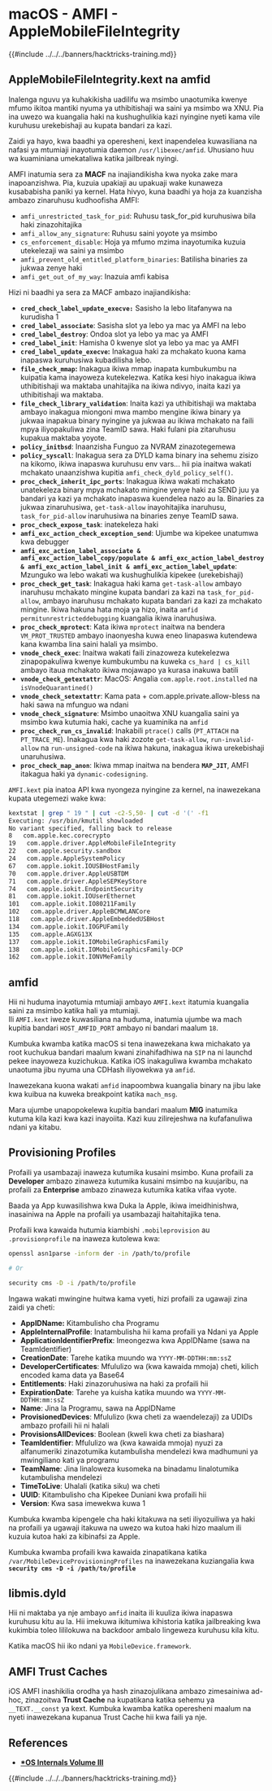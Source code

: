 # macOS - AMFI - AppleMobileFileIntegrity

{{#include ../../../banners/hacktricks-training.md}}

## AppleMobileFileIntegrity.kext na amfid

Inalenga nguvu ya kuhakikisha uadilifu wa msimbo unaotumika kwenye mfumo ikitoa mantiki nyuma ya uthibitishaji wa saini ya msimbo wa XNU. Pia ina uwezo wa kuangalia haki na kushughulikia kazi nyingine nyeti kama vile kuruhusu urekebishaji au kupata bandari za kazi.

Zaidi ya hayo, kwa baadhi ya operesheni, kext inapendelea kuwasiliana na nafasi ya mtumiaji inayotumia daemon `/usr/libexec/amfid`. Uhusiano huu wa kuaminiana umekataliwa katika jailbreak nyingi.

AMFI inatumia sera za **MACF** na inajiandikisha kwa nyoka zake mara inapoanzishwa. Pia, kuzuia upakiaji au upakuaji wake kunaweza kusababisha paniki ya kernel. Hata hivyo, kuna baadhi ya hoja za kuanzisha ambazo zinaruhusu kudhoofisha AMFI:

- `amfi_unrestricted_task_for_pid`: Ruhusu task_for_pid kuruhusiwa bila haki zinazohitajika
- `amfi_allow_any_signature`: Ruhusu saini yoyote ya msimbo
- `cs_enforcement_disable`: Hoja ya mfumo mzima inayotumika kuzuia utekelezaji wa saini ya msimbo
- `amfi_prevent_old_entitled_platform_binaries`: Batilisha binaries za jukwaa zenye haki
- `amfi_get_out_of_my_way`: Inazuia amfi kabisa

Hizi ni baadhi ya sera za MACF ambazo inajiandikisha:

- **`cred_check_label_update_execve:`** Sasisho la lebo litafanywa na kurudisha 1
- **`cred_label_associate`**: Sasisha slot ya lebo ya mac ya AMFI na lebo
- **`cred_label_destroy`**: Ondoa slot ya lebo ya mac ya AMFI
- **`cred_label_init`**: Hamisha 0 kwenye slot ya lebo ya mac ya AMFI
- **`cred_label_update_execve`:** Inakagua haki za mchakato kuona kama inapaswa kuruhusiwa kubadilisha lebo.
- **`file_check_mmap`:** Inakagua ikiwa mmap inapata kumbukumbu na kuipatia kama inayoweza kutekelezwa. Katika kesi hiyo inakagua ikiwa uthibitishaji wa maktaba unahitajika na ikiwa ndivyo, inaita kazi ya uthibitishaji wa maktaba.
- **`file_check_library_validation`**: Inaita kazi ya uthibitishaji wa maktaba ambayo inakagua miongoni mwa mambo mengine ikiwa binary ya jukwaa inapakua binary nyingine ya jukwaa au ikiwa mchakato na faili mpya iliyopakuliwa zina TeamID sawa. Haki fulani pia zitaruhusu kupakua maktaba yoyote.
- **`policy_initbsd`**: Inaanzisha Funguo za NVRAM zinazotegemewa
- **`policy_syscall`**: Inakagua sera za DYLD kama binary ina sehemu zisizo na kikomo, ikiwa inapaswa kuruhusu env vars... hii pia inaitwa wakati mchakato unaanzishwa kupitia `amfi_check_dyld_policy_self()`.
- **`proc_check_inherit_ipc_ports`**: Inakagua ikiwa wakati mchakato unatekeleza binary mpya mchakato mingine yenye haki za SEND juu ya bandari ya kazi ya mchakato inapaswa kuendelea nazo au la. Binaries za jukwaa zinaruhusiwa, `get-task-allow` inayohitajika inaruhusu, `task_for_pid-allow` inaruhusiwa na binaries zenye TeamID sawa.
- **`proc_check_expose_task`**: inatekeleza haki
- **`amfi_exc_action_check_exception_send`**: Ujumbe wa kipekee unatumwa kwa debugger
- **`amfi_exc_action_label_associate & amfi_exc_action_label_copy/populate & amfi_exc_action_label_destroy & amfi_exc_action_label_init & amfi_exc_action_label_update`**: Mzunguko wa lebo wakati wa kushughulikia kipekee (urekebishaji)
- **`proc_check_get_task`**: Inakagua haki kama `get-task-allow` ambayo inaruhusu mchakato mingine kupata bandari za kazi na `task_for_pid-allow`, ambayo inaruhusu mchakato kupata bandari za kazi za mchakato mingine. Ikiwa hakuna hata moja ya hizo, inaita `amfid permitunrestricteddebugging` kuangalia ikiwa inaruhusiwa.
- **`proc_check_mprotect`**: Kata ikiwa `mprotect` inaitwa na bendera `VM_PROT_TRUSTED` ambayo inaonyesha kuwa eneo linapaswa kutendewa kana kwamba lina saini halali ya msimbo.
- **`vnode_check_exec`**: Inaitwa wakati faili zinazoweza kutekelezwa zinapopakuliwa kwenye kumbukumbu na kuweka `cs_hard | cs_kill` ambayo itaua mchakato ikiwa mojawapo ya kurasa inakuwa batili
- **`vnode_check_getextattr`**: MacOS: Angalia `com.apple.root.installed` na `isVnodeQuarantined()`
- **`vnode_check_setextattr`**: Kama pata + com.apple.private.allow-bless na haki sawa na mfunguo wa ndani
- &#x20;**`vnode_check_signature`**: Msimbo unaoitwa XNU kuangalia saini ya msimbo kwa kutumia haki, cache ya kuaminika na `amfid`
- &#x20;**`proc_check_run_cs_invalid`**: Inakabili `ptrace()` calls (`PT_ATTACH` na `PT_TRACE_ME`). Inakagua kwa haki zozote `get-task-allow`, `run-invalid-allow` na `run-unsigned-code` na ikiwa hakuna, inakagua ikiwa urekebishaji unaruhusiwa.
- **`proc_check_map_anon`**: Ikiwa mmap inaitwa na bendera **`MAP_JIT`**, AMFI itakagua haki ya `dynamic-codesigning`.

`AMFI.kext` pia inatoa API kwa nyongeza nyingine za kernel, na inawezekana kupata utegemezi wake kwa:
```bash
kextstat | grep " 19 " | cut -c2-5,50- | cut -d '(' -f1
Executing: /usr/bin/kmutil showloaded
No variant specified, falling back to release
8   com.apple.kec.corecrypto
19   com.apple.driver.AppleMobileFileIntegrity
22   com.apple.security.sandbox
24   com.apple.AppleSystemPolicy
67   com.apple.iokit.IOUSBHostFamily
70   com.apple.driver.AppleUSBTDM
71   com.apple.driver.AppleSEPKeyStore
74   com.apple.iokit.EndpointSecurity
81   com.apple.iokit.IOUserEthernet
101   com.apple.iokit.IO80211Family
102   com.apple.driver.AppleBCMWLANCore
118   com.apple.driver.AppleEmbeddedUSBHost
134   com.apple.iokit.IOGPUFamily
135   com.apple.AGXG13X
137   com.apple.iokit.IOMobileGraphicsFamily
138   com.apple.iokit.IOMobileGraphicsFamily-DCP
162   com.apple.iokit.IONVMeFamily
```
## amfid

Hii ni huduma inayotumia mtumiaji ambayo `AMFI.kext` itatumia kuangalia saini za msimbo katika hali ya mtumiaji.\
Ili `AMFI.kext` iweze kuwasiliana na huduma, inatumia ujumbe wa mach kupitia bandari `HOST_AMFID_PORT` ambayo ni bandari maalum `18`.

Kumbuka kwamba katika macOS si tena inawezekana kwa michakato ya root kuchukua bandari maalum kwani zinahifadhiwa na `SIP` na ni launchd pekee inayoweza kuzichukua. Katika iOS inakaguliwa kwamba mchakato unaotuma jibu nyuma una CDHash iliyowekwa ya `amfid`.

Inawezekana kuona wakati `amfid` inapoombwa kuangalia binary na jibu lake kwa kuibua na kuweka breakpoint katika `mach_msg`.

Mara ujumbe unapopokelewa kupitia bandari maalum **MIG** inatumika kutuma kila kazi kwa kazi inayoiita. Kazi kuu zilirejeshwa na kufafanuliwa ndani ya kitabu.

## Provisioning Profiles

Profaili ya usambazaji inaweza kutumika kusaini msimbo. Kuna profaili za **Developer** ambazo zinaweza kutumika kusaini msimbo na kuujaribu, na profaili za **Enterprise** ambazo zinaweza kutumika katika vifaa vyote.

Baada ya App kuwasilishwa kwa Duka la Apple, ikiwa imeidhinishwa, inasainiwa na Apple na profaili ya usambazaji haitahitajika tena.

Profaili kwa kawaida hutumia kiambishi `.mobileprovision` au `.provisionprofile` na inaweza kutolewa kwa:
```bash
openssl asn1parse -inform der -in /path/to/profile

# Or

security cms -D -i /path/to/profile
```
Ingawa wakati mwingine huitwa kama vyeti, hizi profaili za ugawaji zina zaidi ya cheti:

- **AppIDName:** Kitambulisho cha Programu
- **AppleInternalProfile**: Inatambulisha hii kama profaili ya Ndani ya Apple
- **ApplicationIdentifierPrefix**: Imeongezwa kwa AppIDName (sawa na TeamIdentifier)
- **CreationDate**: Tarehe katika muundo wa `YYYY-MM-DDTHH:mm:ssZ`
- **DeveloperCertificates**: Mfululizo wa (kwa kawaida mmoja) cheti, kilich encoded kama data ya Base64
- **Entitlements**: Haki zinazoruhusiwa na haki za profaili hii
- **ExpirationDate**: Tarehe ya kuisha katika muundo wa `YYYY-MM-DDTHH:mm:ssZ`
- **Name**: Jina la Programu, sawa na AppIDName
- **ProvisionedDevices**: Mfululizo (kwa cheti za waendelezaji) za UDIDs ambazo profaili hii ni halali
- **ProvisionsAllDevices**: Boolean (kweli kwa cheti za biashara)
- **TeamIdentifier**: Mfululizo wa (kwa kawaida mmoja) nyuzi za alfanumeriki zinazotumika kutambulisha mendelezi kwa madhumuni ya mwingiliano kati ya programu
- **TeamName**: Jina linaloweza kusomeka na binadamu linalotumika kutambulisha mendelezi
- **TimeToLive**: Uhalali (katika siku) wa cheti
- **UUID**: Kitambulisho cha Kipekee Duniani kwa profaili hii
- **Version**: Kwa sasa imewekwa kuwa 1

Kumbuka kwamba kipengele cha haki kitakuwa na seti iliyozuiliwa ya haki na profaili ya ugawaji itakuwa na uwezo wa kutoa haki hizo maalum ili kuzuia kutoa haki za kibinafsi za Apple.

Kumbuka kwamba profaili kwa kawaida zinapatikana katika `/var/MobileDeviceProvisioningProfiles` na inawezekana kuziangalia kwa **`security cms -D -i /path/to/profile`**

## **libmis.dyld**

Hii ni maktaba ya nje ambayo `amfid` inaita ili kuuliza ikiwa inapaswa kuruhusu kitu au la. Hii imekuwa ikitumiwa kihistoria katika jailbreaking kwa kukimbia toleo lililokuwa na backdoor ambalo lingeweza kuruhusu kila kitu.

Katika macOS hii iko ndani ya `MobileDevice.framework`.

## AMFI Trust Caches

iOS AMFI inashikilia orodha ya hash zinazojulikana ambazo zimesainiwa ad-hoc, zinazoitwa **Trust Cache** na kupatikana katika sehemu ya `__TEXT.__const` ya kext. Kumbuka kwamba katika operesheni maalum na nyeti inawezekana kupanua Trust Cache hii kwa faili ya nje.

## References

- [**\*OS Internals Volume III**](https://newosxbook.com/home.html)

{{#include ../../../banners/hacktricks-training.md}}

